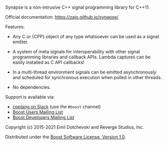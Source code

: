Synapse is a non-intrusive C++ signal programming library for C++11.

Official documentation: https://zajo.github.io/synapse/

Features:

* Any C or {CPP} object of any type whatsoever can be used as a signal emitter.

* A system of meta signals for interoperability with other signal programming libraries and callback APIs. Lambda captures can be easily installed as C API callbacks!

* In a multi-thread environment signals can be emitted asynchronously and scheduled for synchronous execution when polled in other threads.

* No dependencies.

Support is available via:

* [cpplang on Slack](https://Cpplang.slack.com) (use the `#boost` channel)
* [Boost Users Mailing List](https://lists.boost.org/mailman/listinfo.cgi/boost-users)
* [Boost Developers Mailing List](https://lists.boost.org/mailman/listinfo.cgi/boost)

Copyright (c) 2015-2021 Emil Dotchevski and Reverge Studios, Inc.

Distributed under the [Boost Software License, Version 1.0](http://www.boost.org/LICENSE_1_0.txt).
